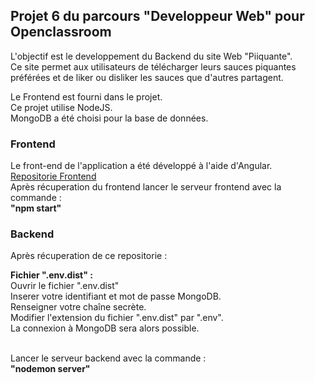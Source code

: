 <h2>Projet 6 du parcours "Developpeur Web" pour Openclassroom</h2>
<p>L'objectif est le developpement du Backend du site Web "Piiquante".<br>
Ce site permet aux utilisateurs de télécharger leurs sauces piquantes préférées et de liker ou disliker les sauces que d'autres partagent.</p>
<p>Le Frontend est fourni dans le projet.<br>
Ce projet utilise NodeJS.<br>
MongoDB a été choisi pour la base de données.</p>
<h3>Frontend</h3>
Le front-end de l'application a été développé à l'aide d'Angular.<br>
<a href="https://github.com/OpenClassrooms-Student-Center/Web-Developer-P6">Repositorie Frontend</a><br>
Après récuperation du frontend lancer le serveur frontend avec la commande : <br>
<strong>"npm start"</strong><br>

 <h3>Backend</h3> 
 Après récuperation de ce repositorie :<br>

 <strong>Fichier ".env.dist" :</strong><br>
 Ouvrir le fichier ".env.dist"<br>
 Inserer votre identifiant et mot de passe MongoDB.<br>
 Renseigner votre chaîne secrète.<br>
 Modifier l'extension du fichier ".env.dist" par ".env".<br>
 La connexion à MongoDB sera alors possible.<br><br>

Lancer le serveur backend avec la commande :<br>
<strong>"nodemon server"</strong><br>
